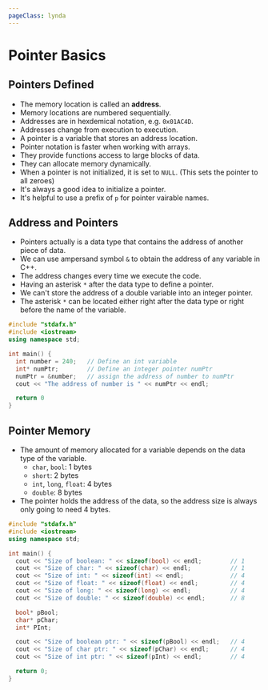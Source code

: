 ```yaml
---
pageClass: lynda
---
```


# Pointer Basics

## Pointers Defined

- The memory location is called an **address**.
- Memory locations are numbered sequentially.
- Addresses are in hexdemical notation, e.g. `0x01AC4D`.
- Addresses change from execution to execution.
- A pointer is a variable that stores an address location.
- Pointer notation is faster when working with arrays.
- They provide functions access to large blocks of data.
- They can allocate memory dynamically.
- When a pointer is not initialized, it is set to `NULL`. (This sets the pointer to all zeroes)
- It's always a good idea to initialize a pointer.
- It's helpful to use a prefix of `p` for pointer vairable names.

## Address and Pointers

- Pointers actually is a data type that contains the address of another piece of data.
- We can use ampersand symbol `&` to obtain the address of any variable in C++.
- The address changes every time we execute the code.
- Having an asterisk `*` after the data type to define a pointer.
- We can't store the address of a double variable into an integer pointer.
- The asterisk `*` can be located either right after the data type or right before the name of the variable.

```cpp
#include "stdafx.h"
#include <iostream>
using namespace std;

int main() {
  int number = 240;   // Define an int variable
  int* numPtr;        // Define an integer pointer numPtr
  numPtr = &number;   // assign the address of number to numPtr
  cout << "The address of number is " << numPtr << endl;

  return 0
}
```

## Pointer Memory

- The amount of memory allocated for a variable depends on the data type of the variable.
  - `char`, `bool`: 1 bytes
  - `short`: 2 bytes
  - `int`, `long`, `float`: 4 bytes
  - `double`: 8 bytes
- The pointer holds the address of the data, so the address size is always only going to need 4 bytes.

```cpp
#include "stdafx.h"
#include <iostream>
using namespace std;

int main() {
  cout << "Size of boolean: " << sizeof(bool) << endl;        // 1
  cout << "Size of char: " << sizeof(char) << endl;           // 1
  cout << "Size of int: " << sizeof(int) << endl;             // 4
  cout << "Size of float: " << sizeof(float) << endl;         // 4
  cout << "Size of long: " << sizeof(long) << endl;           // 4
  cout << "Size of double: " << sizeof(double) << endl;       // 8

  bool* pBool;
  char* pChar;
  int* PInt;

  cout << "Size of boolean ptr: " << sizeof(pBool) << endl;   // 4
  cout << "Size of char ptr: " << sizeof(pChar) << endl;      // 4
  cout << "Size of int ptr: " << sizeof(pInt) << endl;        // 4

  return 0;
}
```